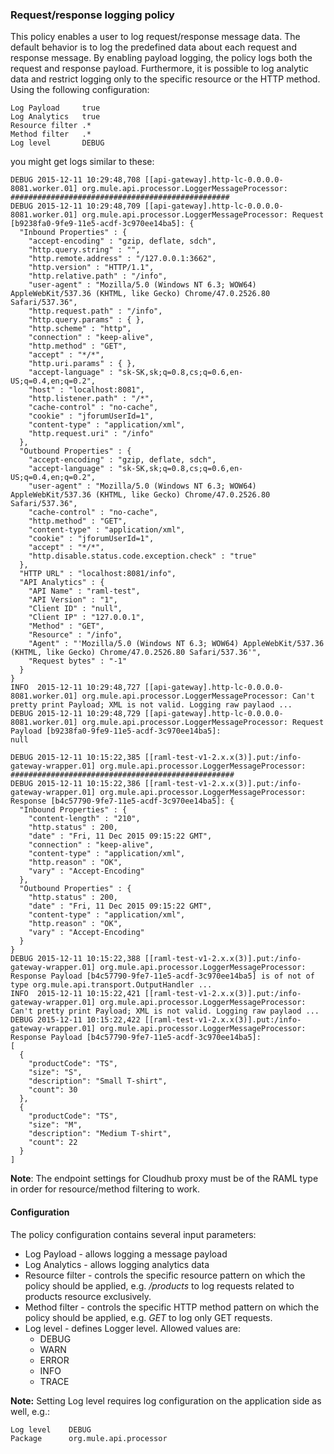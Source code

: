 ### Request/response logging policy ###

This policy enables a user to log request/response message data. The default behavior is to log the predefined data about each request and response message. By enabling payload logging, the policy logs both the request and response payload. Furthermore, it is possible to log analytic data and restrict logging only to the specific resource or the HTTP method. Using the following configuration:

	Log Payload	    true
	Log Analytics	true
	Resource filter	.*
	Method filter	.*
	Log level	    DEBUG

you might get logs similar to these:

	DEBUG 2015-12-11 10:29:48,708 [[api-gateway].http-lc-0.0.0.0-8081.worker.01] org.mule.api.processor.LoggerMessageProcessor: #################################################
	DEBUG 2015-12-11 10:29:48,709 [[api-gateway].http-lc-0.0.0.0-8081.worker.01] org.mule.api.processor.LoggerMessageProcessor: Request [b9238fa0-9fe9-11e5-acdf-3c970ee14ba5]: {
	  "Inbound Properties" : {
	    "accept-encoding" : "gzip, deflate, sdch",
	    "http.query.string" : "",
	    "http.remote.address" : "/127.0.0.1:3662",
	    "http.version" : "HTTP/1.1",
	    "http.relative.path" : "/info",
	    "user-agent" : "Mozilla/5.0 (Windows NT 6.3; WOW64) AppleWebKit/537.36 (KHTML, like Gecko) Chrome/47.0.2526.80 Safari/537.36",
	    "http.request.path" : "/info",
	    "http.query.params" : { },
	    "http.scheme" : "http",
	    "connection" : "keep-alive",
	    "http.method" : "GET",
	    "accept" : "*/*",
	    "http.uri.params" : { },
	    "accept-language" : "sk-SK,sk;q=0.8,cs;q=0.6,en-US;q=0.4,en;q=0.2",
	    "host" : "localhost:8081",
	    "http.listener.path" : "/*",
	    "cache-control" : "no-cache",
	    "cookie" : "jforumUserId=1",
	    "content-type" : "application/xml",
	    "http.request.uri" : "/info"
	  },
	  "Outbound Properties" : {
	    "accept-encoding" : "gzip, deflate, sdch",
	    "accept-language" : "sk-SK,sk;q=0.8,cs;q=0.6,en-US;q=0.4,en;q=0.2",
	    "user-agent" : "Mozilla/5.0 (Windows NT 6.3; WOW64) AppleWebKit/537.36 (KHTML, like Gecko) Chrome/47.0.2526.80 Safari/537.36",
	    "cache-control" : "no-cache",
	    "http.method" : "GET",
	    "content-type" : "application/xml",
	    "cookie" : "jforumUserId=1",
	    "accept" : "*/*",
	    "http.disable.status.code.exception.check" : "true"
	  },
	  "HTTP URL" : "localhost:8081/info",
	  "API Analytics" : {
	    "API Name" : "raml-test",
	    "API Version" : "1",
	    "Client ID" : "null",
	    "Client IP" : "127.0.0.1",
	    "Method" : "GET",
	    "Resource" : "/info",
	    "Agent" : "'Mozilla/5.0 (Windows NT 6.3; WOW64) AppleWebKit/537.36 (KHTML, like Gecko) Chrome/47.0.2526.80 Safari/537.36'",
	    "Request bytes" : "-1"
	  }
	}
	INFO  2015-12-11 10:29:48,727 [[api-gateway].http-lc-0.0.0.0-8081.worker.01] org.mule.api.processor.LoggerMessageProcessor: Can't pretty print Payload; XML is not valid. Logging raw paylaod ...
	DEBUG 2015-12-11 10:29:48,729 [[api-gateway].http-lc-0.0.0.0-8081.worker.01] org.mule.api.processor.LoggerMessageProcessor: Request Payload [b9238fa0-9fe9-11e5-acdf-3c970ee14ba5]:
	null
	
	DEBUG 2015-12-11 10:15:22,385 [[raml-test-v1-2.x.x(3)].put:/info-gateway-wrapper.01] org.mule.api.processor.LoggerMessageProcessor: ##################################################
	DEBUG 2015-12-11 10:15:22,386 [[raml-test-v1-2.x.x(3)].put:/info-gateway-wrapper.01] org.mule.api.processor.LoggerMessageProcessor: Response [b4c57790-9fe7-11e5-acdf-3c970ee14ba5]: {
	  "Inbound Properties" : {
	    "content-length" : "210",
	    "http.status" : 200,
	    "date" : "Fri, 11 Dec 2015 09:15:22 GMT",
	    "connection" : "keep-alive",
	    "content-type" : "application/xml",
	    "http.reason" : "OK",
	    "vary" : "Accept-Encoding"
	  },
	  "Outbound Properties" : {
	    "http.status" : 200,
	    "date" : "Fri, 11 Dec 2015 09:15:22 GMT",
	    "content-type" : "application/xml",
	    "http.reason" : "OK",
	    "vary" : "Accept-Encoding"
	  }
	}
	DEBUG 2015-12-11 10:15:22,388 [[raml-test-v1-2.x.x(3)].put:/info-gateway-wrapper.01] org.mule.api.processor.LoggerMessageProcessor: Response Payload [b4c57790-9fe7-11e5-acdf-3c970ee14ba5] is of not of type org.mule.api.transport.OutputHandler ...
	INFO  2015-12-11 10:15:22,421 [[raml-test-v1-2.x.x(3)].put:/info-gateway-wrapper.01] org.mule.api.processor.LoggerMessageProcessor: Can't pretty print Payload; XML is not valid. Logging raw paylaod ...
	DEBUG 2015-12-11 10:15:22,422 [[raml-test-v1-2.x.x(3)].put:/info-gateway-wrapper.01] org.mule.api.processor.LoggerMessageProcessor: Response Payload [b4c57790-9fe7-11e5-acdf-3c970ee14ba5]:
	[
	  {
	    "productCode": "TS",
	    "size": "S",
	    "description": "Small T-shirt",
	    "count": 30
	  },
	  {
	    "productCode": "TS",
	    "size": "M",
	    "description": "Medium T-shirt",
	    "count": 22
	  }
	]
 
**Note**: The endpoint settings for Cloudhub proxy must be of the RAML type in order for resource/method filtering to work.   

#### Configuration

The policy configuration contains several input parameters:

+  Log Payload - allows logging a message payload
+  Log Analytics - allows logging analytics data 
+  Resource filter - controls the specific resource pattern on which the policy should be applied, e.g. */products* to log requests related to products resource exclusively.
+  Method filter - controls the specific HTTP method pattern on which the policy should be applied, e.g. *GET* to log only GET requests.
+  Log level - defines Logger level. Allowed values are:
	+   DEBUG
	+   WARN
	+   ERROR
	+   INFO
	+   TRACE

**Note:** Setting Log level requires log configuration on the application side as well, e.g.:

	Log level	 DEBUG 
	Package		 org.mule.api.processor 